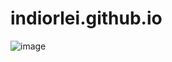 # indiorlei.github.io

![image](https://user-images.githubusercontent.com/5550084/72577949-42d86200-38b3-11ea-8792-84ac7eb8db09.png)

